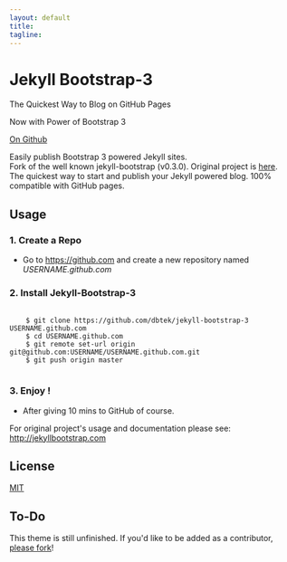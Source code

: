 ```yaml
---
layout: default
title:
tagline: 
---
```


<div class="jumbotron" style="width: 100%;">
  <div class="col-lg-8">
    <h1>Jekyll Bootstrap-3</h1>
    <p>The Quickest Way to Blog on GitHub Pages</p>
    <p>Now with Power of Bootstrap 3</p>
    <p><a href="https://github.com/dbtek/jekyll-bootstrap-3" class="btn btn-primary btn-lg">On Github</a></p>
  </div>
  <div class="col-lg-4 col-sm-6 col-sm-offset-3 col-lg-offset-0">
    <script async type="text/javascript" src="//cdn.carbonads.com/carbon.js?zoneid=1673&serve=C6AILKT&placement=jekyllbootstrap3tk" id="_carbonads_js"></script>
  </div>
  <div class="clearfix"></div>
</div>

Easily publish Bootstrap 3 powered Jekyll sites.  
Fork of the well known jekyll-bootstrap (v0.3.0). Original project is [here](https://github.com/plusjade/jekyll-bootstrap).  
The quickest way to start and publish your Jekyll powered blog. 100% compatible with GitHub pages.



## Usage

### 1. Create a Repo
- Go to <https://github.com> and create a new repository named *USERNAME.github.com*  

### 2. Install Jekyll-Bootstrap-3  
<pre>
  <code>
    $ git clone https://github.com/dbtek/jekyll-bootstrap-3 USERNAME.github.com
    $ cd USERNAME.github.com
    $ git remote set-url origin git@github.com:USERNAME/USERNAME.github.com.git
    $ git push origin master  
  </code>
</pre>  
### 3. Enjoy !
- After giving 10 mins to GitHub of course.  

For original project's usage and documentation please see: <http://jekyllbootstrap.com>  

## License  

[MIT](http://opensource.org/licenses/MIT)

## To-Do

This theme is still unfinished. If you'd like to be added as a contributor, [please fork](http://github.com/jekyll-bootstrap-3/bootstrap-theme)!
